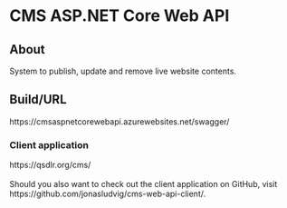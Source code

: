 <h1>CMS ASP.NET Core Web API</h1>

<h2>About</h2>
System to publish, update and remove live website contents.

<h2>Build/URL</h2>
https://cmsaspnetcorewebapi.azurewebsites.net/swagger/

<h3>Client application</h3>
https://qsdlr.org/cms/
<br><br>
Should you also want to check out the client application on GitHub, visit https://github.com/jonasludvig/cms-web-api-client/.
